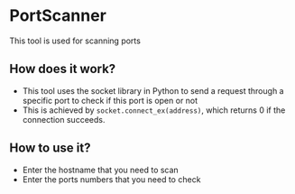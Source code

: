# PortScanner
This tool is used for scanning ports 
## How does it work?
+ This tool uses the  socket library in Python to send a request through a  specific port to check if this port is open or not 
+ This is achieved by `socket.connect_ex(address)`, which returns 0 if the connection succeeds. 

## How to use it?
+ Enter the hostname that you need to scan
+ Enter the ports numbers that you need to check
  





